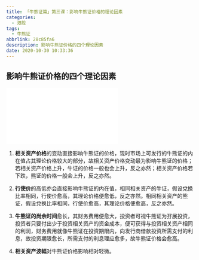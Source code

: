 ```yaml
---
title: 「牛熊证篇」第三课：影响牛熊证价格的理论因素
categories:
  - 港股
tags:
  - 牛熊证
abbrlink: 28c85fa6
description: 影响牛熊证价格的四个理论因素
date: 2020-10-30 10:33:36
---
```


## 影响牛熊证价格的四个理论因素

<!-- more -->


<div class="bilibili">
  <iframe src="//player.bilibili.com/player.html?aid=202790828&bvid=BV1ca411w7R7&cid=256492057&page=1" scrolling="no" border="0" frameborder="no" framespacing="0" allowfullscreen="true"> </iframe>
</div>





1) **相关资产价格**的变动直接影响牛熊证的价格，现时市场上可发行的牛熊证的内在值占其理论价格较大的部分，故相关资产价格变动最为影响牛熊证的价格；若相关资产价格上升，牛证的价格一般也会上升，反之亦然；相关资产价格若下跌，熊证的价格一般会上升，反之亦然。

2) **行使价**的高低亦会直接影响牛熊证的内在值，相同相关资产的牛证，假设兌换比率相同，行使价愈高，其理论价格便愈低，反之亦然。相同相关资产的熊证，假设兌换比率相同，行使价愈高，其理论价格便愈高，反之亦然。

3) **牛熊证的尚余时间**愈长，其财务费用便愈大，投资者可视牛熊证为孖展投资，投资者只要付出少于投资相关资产的资金成本，便可获得与投资相关资产相同的利润，财务费用就像牛熊证在投资期限内，向发行商借款投资所需支付的利息，故投资期限愈长，所需支付的利息理应愈多，故牛熊证价格会愈高。

4) **相关资产波幅**对牛熊证价格影响相对轻微。